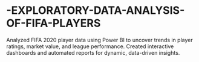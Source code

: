 # -EXPLORATORY-DATA-ANALYSIS-OF-FIFA-PLAYERS
Analyzed FIFA 2020 player data using Power BI to uncover trends in player ratings, market value, and league performance. Created interactive dashboards and automated reports for dynamic, data-driven insights.
